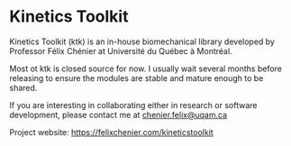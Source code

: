 
Kinetics Toolkit
================

Kinetics Toolkit (ktk) is an in-house biomechanical library developed by
Professor Félix Chénier at Université du Québec à Montréal.

Most ot ktk is closed source for now. I usually wait several months before
releasing to ensure the modules are stable and mature enough to be shared.

If you are interesting in collaborating either in research or software
development, please contact me at chenier.felix@uqam.ca

Project website: https://felixchenier.com/kineticstoolkit

